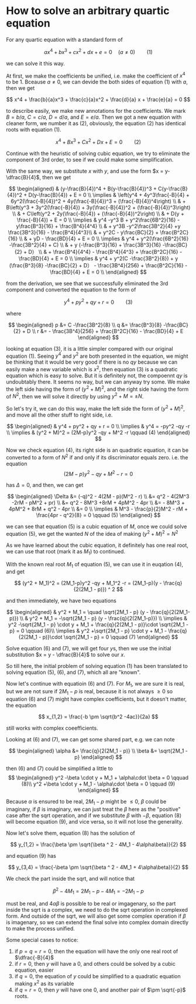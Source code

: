 # How to solve an arbitrary quartic equation

For any quartic equation with a standard form of

$$
ax^4 + bx^3 + cx^2 + dx + e = 0 \quad (a \neq 0)   \qquad (1)
$$

we can solve it this way.

At first, we make the coefficients be unified, i.e. make the coefficient of $x^4$ to be 1. Bceause $a\neq 0$, we can devide the both sides of equation (1) with $a$, then we get

$$
x^4 + \frac{b}{a}x^3 + \frac{c}{a}x^2 + \frac{d}{a} x + \frac{e}{a} = 0 
$$

to describe easily, we make new annotations for the coefficients. We mark $B = b / a$, $C = c / a$, $D = d/a$, and $E = e/a$. Then we got a new equation with cleaner form, we number it as (2), obviously, the equation (2) has identical roots with equation (1).

$$
x^4 + Bx^3 + Cx^2 + Dx + E = 0  \qquad (2) 
$$

Continue with the heuristic of solving cubic equation, we try to eliminate the component of 3rd order, to see if we could make some simplification.

With the same way, we substitute $x$ with $y$, and use the form $x = y-\dfrac{B}{4}$, then we get

$$
\begin{aligned}  
         & (y-\frac{B}{4})^4 + B(y-\frac{B}{4})^3 + C(y-\frac{B}{4})^2 + D(y-\frac{B}{4}) + E = 0  \\
\implies & \left(y^4 + 4y^3\frac{-B}{4} + 6y^2(\frac{-B}{4})^2 + 4y(\frac{-B}{4})^3 + (\frac{-B}{4})^4\right) \\
         & + B\left(y^3 + 3y^2(\frac{-B}{4}) + 3y(\frac{-B}{4})^2 + (\frac{-B}{4})^3\right) \\
         & + C\left(y^2 + 2y(\frac{-B}{4}) + (\frac{-B}{4})^2\right)  \\
         & + D(y + \frac{-B}{4}) + E = 0 \\
\implies & y^4 -y^3 B + y^2\frac{6B^2}{16} - y\frac{B^3}{16} + \frac{B^4}{4^4}  \\
         & + y^3B -y^2\frac{3B^2}{4} +y \frac{3B^3}{16} - \frac{B^4}{4^3}\\
         & + y^2C - y\frac{BC}{2} + \frac{B^2C}{16}   \\
         & + yD - \frac{BD}{4} + E = 0 \\         
\implies & y^4   + y^2(\frac{6B^2}{16} -\frac{3B^2}{4} + C) \\
         & + y (-\frac{B^3}{16} + \frac{3B^3}{16} -\frac{BC}{2} + D） \\
         & + \frac{B^4}{4^4} - \frac{B^4}{4^3} + \frac{B^2C}{16} - \frac{BD}{4} + E = 0 \\
\implies & y^4 + y^2(C -\frac{3B^2}{8}) + y (\frac{B^3}{8} -\frac{BC}{2} + D） - \frac{3B^4}{256}  + \frac{B^2C}{16} - \frac{BD}{4} + E = 0 \\
\end{aligned} 
$$

from the derivation, we see that we successfully eliminated the 3rd component and converted the equation to the form of

$$
y^4 + py^2 + qy + r = 0 \qquad (3)
$$

where

$$
\begin{aligned}
  p &= C -\frac{3B^2}{8} \\
  q &= \frac{B^3}{8} -\frac{BC}{2} + D \\
  r &= - \frac{3B^4}{256}  + \frac{B^2C}{16} - \frac{BD}{4} + E
\end{aligned}
$$

looking at equation (3), it is a little simpler compared with our original equation (1). Seeing $y^4$ and $y^2$ are both presented in the equation, we might be thinking that it would be very good if there is no $qy$ because we can easily make a new variable which is $x^2$, then equation (3) is a quadratic equation which is easy to solve. But it is definitely not, the compoennt $qy$ is undoubtably there. It seems no way, but we can anyway try some. We make the left side having the form of $(y^2 + M)^2$, and the right side having the form of $N^2$, then we will solve it directly by using $y^2 + M = \pm N$.

So let's try it, we can do this way, make the left side the form of $(y^2 + M)^2$, and move all the other stuff to right side, i.e.

$$
\begin{aligned}  
         & y^4 + py^2 + qy + r = 0  \\
\implies & y^4 = -py^2 -qy -r \\
\implies & (y^2 + M)^2 = (2M-p)y^2 -qy + M^2 -r  \qquad (4)
\end{aligned} 
$$

Now we check equation (4), its right side is an quadratic equation, it can be converted to a form of $N^2$ if and only if its discriminator equals zero. i.e. the equation
$$
(2M-p)y^2 -qy + M^2 -r = 0
$$

has $\Delta = 0$, and then, we can get

$$
\begin{aligned}
\Delta &= (-q)^2 - 4(2M - p)(M^2 - r) \\
       &= q^2 - 4(2M^3 -2rM - pM^2 + pr) \\
       &= q^2 - 8M^3 +8rM + 4pM^2 - 4pr \\
       &= - 8M^3  + 4pM^2 + 8rM + q^2 - 4pr \\
       &= 0 \\
\implies & M^3 - \frac{p}{2}M^2 - rM + \frac{4pr - q^2}{8} = 0 \qquad (5)
\end{aligned}
$$

we can see that equation (5) is a cubic equation of $M$, once we could solve equation (5), we get the wanted $N$ of the idea of making $(y^2 + M)^2 = N^2$

As we have learned about the cubic equation, it definitely has one real root, we can use that root (mark it as $M_1$) to continued.

With the known real root $M_1$ of equation (5), we can use it in euqation (4), and get

$$
(y^2 + M_1)^2 = (2M_1-p)y^2 -qy + M_1^2 -r = (2M_1-p)(y - \frac{q}{2(2M_1 - p)}) ^ 2
$$

and then immediately, we have two equations

$$
\begin{aligned}
& y^2 + M_1 = \quad \sqrt{2M_1 - p} (y - \frac{q}{2(2M_1-p)}) \\
& y^2 + M_1 = -\sqrt{2M_1 - p} (y - \frac{q}{2(2M_1-p)}) \\
\implies & y^2 -\sqrt{2M_1 - p} \cdot y + M_1 + \frac{q}{2(2M_1 - p)}\cdot \sqrt{2M_1 - p} = 0  \qquad (6)\\
\implies & y^2 +\sqrt{2M_1 - p} \cdot y + M_1 - \frac{q}{2(2M_1 - p)}\cdot \sqrt{2M_1 - p} = 0  \qquad (7)
\end{aligned}
$$

Solve equation (6) and (7), we will get four $y$s, then we use the initial substitution $x = y - \dfrac{B}{4}$ to solve our $x$.

So till here, the initial problem of solving equation (1) has been translated to solving equation (5), (6), and (7), which all are "known".

Now let's continue with equatioin (6) and (7). For $M_1$, we are sure it is real, but we are not sure if $2M_1-p$ is real, because it is not always $\ge 0$ so equation (6) and (7) might have complex coefficients, but it doesn't matter, the equation 

$$
  x_{1,2} = \frac{-b \pm \sqrt{b^2 -4ac}}{2a}
$$

still works with complex coeefficients.

Looking at (6) and (7), we can get some shared part, e.g. we can note

$$
\begin{aligned}
  \alpha &= \frac{q}{2(2M_1 - p)} \\
  \beta  &= \sqrt{2M_1 - p}
\end{aligned}
$$

then (6) and (7) could be simplified a little to
$$
\begin{aligned}
y^2 -\beta \cdot y + M_1 + \alpha\cdot \beta = 0  \qquad (8)\\
y^2 +\beta \cdot y + M_1 - \alpha\cdot \beta = 0  \qquad (9)
\end{aligned}
$$

Because $\alpha$ is ensured to be real, $2M_1-p$ might be $\leq 0$, $\beta$ could be imaginary, if $\beta$ is imaginary, we can just treat the $\beta$ here as the "positive" case after the sqrt operation, and if we substitute $\beta$ with $-\beta$, equation (8) will become equation (9), and vice versa, so it will not lose the generality.

Now let's solve them, equation (8) has the solution of

$$
y_{1,2} = \frac{\beta \pm \sqrt{\beta ^ 2 - 4M_1 - 4\alpha\beta}}{2}
$$

and equation (9) has 

$$
y_{3,4} = \frac{-\beta \pm \sqrt{\beta ^ 2 - 4M_1 + 4\alpha\beta}}{2}
$$

We check the part inside the sqrt, and will notice that 

$$
\beta ^ 2 - 4M_1 = 2M_1 - p - 4M_1 = -2M_1 - p
$$

must be real, and $4\alpha\beta$ is possible to be real or imgagenary, so the part inside the sqrt is a complex, we need to do the sqrt operation in complexed form. And outside of the sqrt, we will also get some complex operation if $\beta$ is imagenary, so we can extend the final solve into complex domain directly to make the process unified.


Some special cases to notice:

1. if $p=q=r=0$, then the equation will have the only one real root of $\dfrac{-B}{4}$
2. if $r=0$, then $y$ will have a $0$, and others could be solved by a cubic equation, easier
3. if $q=0$, the equation of $y$ could be simplified to a quadratic equation making $x^2$ as its variable
4. if $q=r=0$, then $y$ will have one $0$, and another pair of $\pm \sqrt{-p}$ roots.

